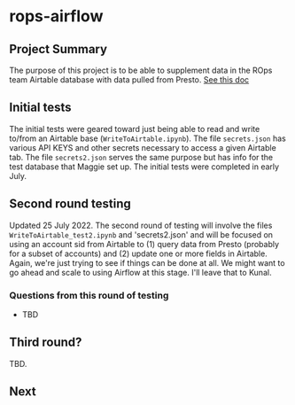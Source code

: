 # rops-airflow

## Project Summary
The purpose of this project is to be able to supplement data in the ROps team Airtable database with data pulled from Presto.  [See this doc](https://docs.google.com/document/d/15Jp_FYyiAMoQO8iGlfNYmN0ZJDALifXhpNdnGTTFJzA/edit?usp=sharing)

## Initial tests
The initial tests were geared toward just being able to read and write to/from an Airtable base (`WriteToAirtable.ipynb`).  The file `secrets.json` has various API KEYS and other secrets necessary to access a given Airtable tab.  The file `secrets2.json` serves the same purpose but has info for the test database that Maggie set up.  The initial tests were completed in early July.

## Second round testing
Updated 25 July 2022.  The second round of testing will involve the files `WriteToAirtable_test2.ipynb` and 'secrets2.json' and will be focused on using an account sid from Airtable to (1) query data from Presto (probably for a subset of accounts) and (2) update one or more fields in Airtable.  Again, we're just trying to see if things can be done at all.  We might want to go ahead and scale to using Airflow at this stage.  I'll leave that to Kunal.

### Questions from this round of testing

- TBD

## Third round?
TBD.

## Next


